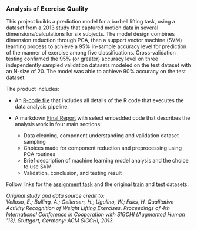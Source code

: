 ### Analysis of Exercise Quality  
This project builds a prediction model for a barbell lifting task, using a dataset from a 2013 study that captured motion data in several dimensions/calculations for six subjects. The model design combines dimension reduction through PCA, then a support vector machine (SVM) learning process to achieve a 95% in-sample accuracy level for prediction of the manner of exercise among five classifications. Cross-validation testing confirmed the 95% (or greater) accuracy level on three independently sampled validation datasets modeled on the test dataset with an N-size of 20. The model was able to achieve 90% accuracy on the test dataset.

The product includes:  
  - An [R-code file](ex-predict.r) that includes all details of the R code that executes the data analysis pipeline.

  - A markdown [Final Report](ex-predict-report.md) with select embedded code that describes the analysis work in four main sections:
    * Data cleaning, component understanding and validation dataset sampling
    * Choices made for component reduction and preprocessing using PCA routines
    * Brief description of machine learning model analysis and the choice to use SVM
    * Validation, conclusion, and testing result  

Follow links for the <a href='https://www.coursera.org/learn/practical-machine-learning/supplement/PvInj/course-project-instructions-read-first'>assignment task</a> and the original <a href='https://d396qusza40orc.cloudfront.net/predmachlearn/pml-training.csv'>train</a> and <a href='https://d396qusza40orc.cloudfront.net/predmachlearn/pml-testing.csv'>test</a> datasets.

*Original study and data source credit to:  
Velloso, E.; Bulling, A.; Gellersen, H.; Ugulino, W.; Fuks, H. Qualitative Activity Recognition of Weight Lifting Exercises. Proceedings of 4th International Conference in Cooperation with SIGCHI (Augmented Human '13). Stuttgart, Germany: ACM SIGCHI, 2013.*
